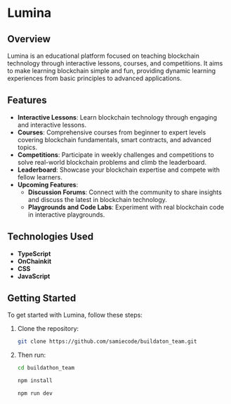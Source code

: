 # Lumina

## Overview
Lumina is an educational platform focused on teaching blockchain technology through interactive lessons, courses, and competitions. It aims to make learning blockchain simple and fun, providing dynamic learning experiences from basic principles to advanced applications.

## Features
- **Interactive Lessons**: Learn blockchain technology through engaging and interactive lessons.
- **Courses**: Comprehensive courses from beginner to expert levels covering blockchain fundamentals, smart contracts, and advanced topics.
- **Competitions**: Participate in weekly challenges and competitions to solve real-world blockchain problems and climb the leaderboard.
- **Leaderboard**: Showcase your blockchain expertise and compete with fellow learners.
- **Upcoming Features**:
  - **Discussion Forums**: Connect with the community to share insights and discuss the latest in blockchain technology.
  - **Playgrounds and Code Labs**: Experiment with real blockchain code in interactive playgrounds.

## Technologies Used
- **TypeScript**
- **OnChainkit**
- **CSS**
- **JavaScript**

## Getting Started
To get started with Lumina, follow these steps:

1. Clone the repository:
   ```bash
   git clone https://github.com/samiecode/buildaton_team.git
   ```
2. Then run:
   ```bash
   cd buildathon_team
   
   npm install

   npm run dev
   ```
